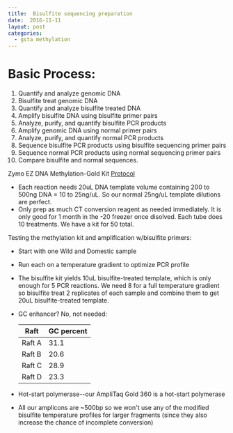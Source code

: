 ```yaml
---
title:  Bisulfite sequencing preparation
date:  2016-11-11
layout: post
categories:
  - gsta methylation
---
```

# Basic Process:

  1. Quantify and analyze genomic DNA
  2. Bisulfite treat genomic DNA
  3. Quantify and analyze bisulfite treated DNA
  4. Amplify bisulfite DNA using bisulfite primer pairs
  5. Analyze, purify, and quantify bisulfite PCR products
  6. Amplify genomic DNA using normal primer pairs
  7. Analyze, purify, and quantify normal PCR products
  8. Sequence bisulfite PCR products using bisulfite sequencing primer pairs
  9. Sequence normal PCR products using normal sequencing primer pairs
  10. Compare bisulfite and normal sequences.

Zymo EZ DNA Methylation-Gold Kit [Protocol][1]

  * Each reaction needs 20uL DNA template volume containing 200 to 500ng DNA = 10 to 25ng/uL. So our normal 25ng/uL template dilutions are perfect.
  * Only prep as much CT conversion reagent as needed immediately. It is only good for 1 month in the -20 freezer once disolved. Each tube does 10 treatments. We have a kit for 50 total.

Testing the methylation kit and amplification w/bisulfite primers:

  * Start with one Wild and Domestic sample
  * Run each on a temperature gradient to optimize PCR profile
  * The bisulfite kit yields 10uL bisulfite-treated template, which is only enough for 5 PCR reactions. We need 8 for a full temperature gradient so bisulfite treat 2 replicates of each sample and combine them to get 20uL bisulfite-treated template.
  * GC enhancer? No, not needed:

    | Raft | GC percent |
    | ---- | ---------- |
    | Raft A | 31.1 |
    | Raft B | 20.6 |
    | Raft C | 28.9 |
    | Raft D | 23.3 |

  * Hot-start polymerase--our AmpliTaq Gold 360 is a hot-start polymerase
  * All our amplicons are ~500bp so we won't use any of the modified bisulfite temperature profiles for larger fragments (since they also increase the chance of incomplete conversion)

[1]: https://drive.google.com/drive/folders/0B0DnkQIRAeIISHZ6My1rSFBSWEk
